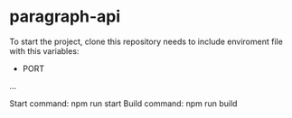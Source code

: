 # paragraph-api
To start the project, clone this repository needs to include enviroment file with this variables:
- PORT

...

Start command: npm run start
Build command: npm run build
